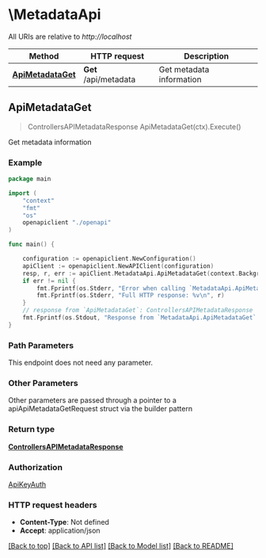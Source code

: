 # \MetadataApi

All URIs are relative to *http://localhost*

Method | HTTP request | Description
------------- | ------------- | -------------
[**ApiMetadataGet**](MetadataApi.md#ApiMetadataGet) | **Get** /api/metadata | Get metadata information



## ApiMetadataGet

> ControllersAPIMetadataResponse ApiMetadataGet(ctx).Execute()

Get metadata information



### Example

```go
package main

import (
    "context"
    "fmt"
    "os"
    openapiclient "./openapi"
)

func main() {

    configuration := openapiclient.NewConfiguration()
    apiClient := openapiclient.NewAPIClient(configuration)
    resp, r, err := apiClient.MetadataApi.ApiMetadataGet(context.Background()).Execute()
    if err != nil {
        fmt.Fprintf(os.Stderr, "Error when calling `MetadataApi.ApiMetadataGet``: %v\n", err)
        fmt.Fprintf(os.Stderr, "Full HTTP response: %v\n", r)
    }
    // response from `ApiMetadataGet`: ControllersAPIMetadataResponse
    fmt.Fprintf(os.Stdout, "Response from `MetadataApi.ApiMetadataGet`: %v\n", resp)
}
```

### Path Parameters

This endpoint does not need any parameter.

### Other Parameters

Other parameters are passed through a pointer to a apiApiMetadataGetRequest struct via the builder pattern


### Return type

[**ControllersAPIMetadataResponse**](ControllersAPIMetadataResponse.md)

### Authorization

[ApiKeyAuth](../README.md#ApiKeyAuth)

### HTTP request headers

- **Content-Type**: Not defined
- **Accept**: application/json

[[Back to top]](#) [[Back to API list]](../README.md#documentation-for-api-endpoints)
[[Back to Model list]](../README.md#documentation-for-models)
[[Back to README]](../README.md)

